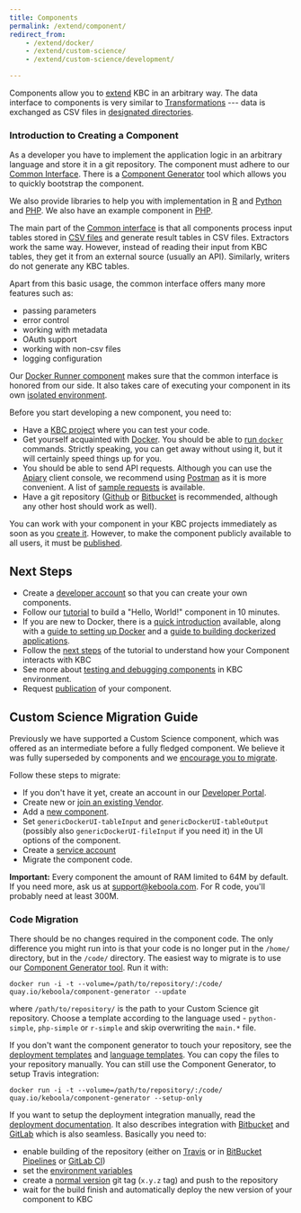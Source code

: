 ```yaml
---
title: Components
permalink: /extend/component/
redirect_from:
    - /extend/docker/
    - /extend/custom-science/
    - /extend/custom-science/development/

---
```


Components allow you to [extend](/extend/) KBC in an arbitrary way.
The data interface to components is very similar to [Transformations](https://help.keboola.com/manipulation/transformations/) --- data is exchanged as
CSV files in [designated directories](/extend/common-interface/).

### Introduction to Creating a Component
As a developer you have to implement the application logic in an arbitrary language and store it in a
git repository. The component must adhere to our [Common Interface](/extend/common-interface/).
There is a [Component Generator](https://github.com/keboola/component-generator) tool which allows you to quickly bootstrap
the component.

We also provide libraries to help you with implementation in
[R](https://github.com/keboola/r-docker-application) and
[Python](https://github.com/keboola/python-docker-application) and
[PHP](https://github.com/keboola/php-docker-application).
We also have an example component in [PHP](https://github.com/keboola/docker-demo-app).

The main part of the [Common interface](/extend/common-interface/) is that
all components process input tables stored in [CSV files](/extend/common-interface/folders/) and
generate result tables in CSV files. Extractors work the same way. However, instead of reading their
input from KBC tables, they get it from an external source (usually an API). Similarly, writers
do not generate any KBC tables.

Apart from this basic usage, the common interface offers many more features such as:

- passing parameters
- error control
- working with metadata
- OAuth support
- working with non-csv files
- logging configuration

Our [Docker Runner component](/extend/docker-runner/) makes sure that the common interface is honored
from our side. It also takes care of executing your component in its own
[isolated environment](/extend/docker-runner/).

Before you start developing a new component, you need to:

- Have a [KBC project](/#development-project) where you can test your code.
- Get yourself acquainted with [Docker](/extend/component/docker-tutorial/). You should be
able to [run `docker`](/extend/component/docker-tutorial/setup/) commands. Strictly speaking, you can get away
without using it, but it will certainly speed things up for you.
- You should be able to send API requests. Although you can use the [Apiary](https://apiary.io/) client console, we
recommend using [Postman](https://www.getpostman.com/) as it is
more convenient. A list of [sample requests](https://documenter.getpostman.com/view/3086797/collection/77h845D)
is available.
- Have a git repository ([Github](https://github.com/) or [Bitbucket](https://bitbucket.org/) is recommended, although any other host should work as well).

You can work with your component in your KBC projects immediately as soon as you
[create it](/extend/component/tutorial/). However, to make the component publicly available to all users,
it must be [published](/extend/publish/).

## Next Steps
- Create a [developer account](/extend/component/tutorial/#before-you-start) so that you can create your own components.
- Follow our [tutorial](/extend/component/tutorial/) to build a "Hello, World!" component in 10 minutes.
- If you are new to Docker, there is a [quick introduction](/extend/component/docker-tutorial/) available,
along with a [guide to setting up Docker](/extend/component/docker-tutorial/setup/) and a
[guide to building dockerized applications](/extend/component/docker-tutorial/howto/).
- Follow the [next steps](/extend/component/tutorial/input-mapping/) of the tutorial to understand how your Component interacts with KBC
- See more about [testing and debugging components](/extend/component/tutorial/debugging/) in KBC environment.
- Request [publication](/extend/publish/) of your component.

## Custom Science Migration Guide
Previously we have supported a Custom Science component, which was offered as an intermediate before a fully fledged component.
We believe it was fully superseded by components and we [encourage you to migrate](http://status.keboola.com/farewell-to-custom-science).

Follow these steps to migrate:

- If you don't have it yet, create an account in our [Developer Portal](https://components.keboola.com/).
- Create new or [join an existing Vendor](/extend/component/tutorial/#before-you-start).
- Add a [new component](/extend/component/tutorial/#creating-a-component).
- Set `genericDockerUI-tableInput` and `genericDockerUI-tableOutput` (possibly also `genericDockerUI-fileInput` if you need it) in the UI options of the component.
- Create a [service account](/extend/component/tutorial/#creating-a-deployment-account)
- Migrate the component code.

**Important:** Every component the amount of RAM limited to 64M by default. If you need more, ask us at [support@keboola.com](mailto:support@keboola.com). For R code, you'll probably need at least 300M.

### Code Migration
There should be no changes required in the component code. The only difference you might run into is that your
code is no longer put in the `/home/` directory, but in the `/code/` directory. The easiest way to migrate is
to use our [Component Generator tool](https://github.com/keboola/component-generator).
Run it with:

    docker run -i -t --volume=/path/to/repository/:/code/ quay.io/keboola/component-generator --update

where `/path/to/repository/` is the path to your Custom Science git repository. Choose a template according to the
language used - `python-simple`, `php-simple` or `r-simple` and skip overwriting the `main.*` file.

If you don't want the component generator to touch your repository, see the [deployment templates](https://github.com/keboola/component-generator/tree/master/templates-common)
and [language templates](https://github.com/keboola/component-generator/tree/master/templates). You can copy the files to your
repository manually. You can still use the Component Generator, to setup Travis integration:

    docker run -i -t --volume=/path/to/repository/:/code/ quay.io/keboola/component-generator --setup-only

If you want to setup the deployment integration manually, read the [deployment documentation](/extend/component/deployment/).
It also describes integration with [Bitbucket](/extend/component/deployment/#bitbucket-integration)
and [GitLab](/extend/component/deployment/#gitlab-integration) which is also seamless.
Basically you need to:

- enable building of the repository (either on [Travis](https://docs.travis-ci.com/) or in [BitBucket Pipelines](https://bitbucket.org/product/features/pipelines) or [GitLab CI](https://about.gitlab.com/features/gitlab-ci-cd/))
- set the [environment variables](/extend/component/deployment/#deploy-configuration)
- create a [normal version](https://semver.org/#spec-item-2) git tag (`x.y.z` tag) and push to the repository
- wait for the build finish and automatically deploy the new version of your component to KBC
